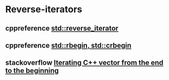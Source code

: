 # Reverse-iterators



## cppreference [std::reverse_iterator](https://en.cppreference.com/w/cpp/iterator/reverse_iterator)



## cppreference [std::rbegin, std::crbegin](https://en.cppreference.com/w/cpp/iterator/rbegin)



## stackoverflow [Iterating C++ vector from the end to the beginning](https://stackoverflow.com/questions/3610933/iterating-c-vector-from-the-end-to-the-beginning)

